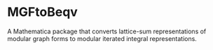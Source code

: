 # MGFtoBeqv
A Mathematica package that converts lattice-sum representations of modular graph forms to modular iterated integral representations.
